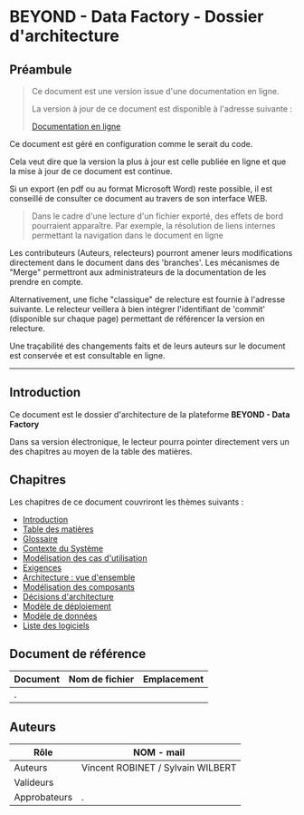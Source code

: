 # BEYOND - Data Factory - Dossier d'architecture

## Préambule

> Ce document est une version issue d'une documentation en ligne.
>
> La version à jour de ce document est disponible à l'adresse suivante :
>
> [Documentation en ligne](https://bitbucket.org/dtechsixense/platform/src/master/1.ArchitectureDossier/0000.Introduction.md)

Ce document est géré en configuration comme le serait du code.

Cela veut dire que la version la plus à jour est celle publiée en ligne et que la mise à jour de ce document est continue.

Si un export (en pdf ou au format Microsoft Word) reste possible, il est conseillé de consulter ce document au travers de son interface WEB.

>Dans le cadre d'une lecture d'un fichier exporté, des effets de bord pourraient apparaître. Par exemple, la résolution de liens internes permettant la navigation dans le document en ligne

Les contributeurs (Auteurs, relecteurs) pourront amener leurs modifications directement dans le document dans des 'branches'.
Les mécanismes de "Merge" permettront aux administrateurs de la documentation de les prendre en compte.

Alternativement, une fiche "classique" de relecture est fournie à l'adresse suivante. Le relecteur veillera à bien intégrer l'identifiant de 'commit' (disponible sur chaque page) permettant de référencer la version en relecture.

Une traçabilité des changements faits et de leurs auteurs sur le document est conservée et est consultable en ligne.

* * *

## Introduction

Ce document est le dossier d'architecture de la plateforme **BEYOND - Data Factory**

Dans sa version électronique, le lecteur pourra pointer directement vers un des chapitres au moyen de la table des matières.

## Chapitres

Les chapitres de ce document couvriront les thèmes suivants :

- [Introduction](./0000.Introduction.md)
- [Table des matières](./0001.TableOfContent.markdown)
- [Glossaire](./0002.Glossary.md)
- [Contexte du Système](./0100.SystemContext.md)
- [Modélisation des cas d'utilisation](./0200.UseCaseModel.md)
- [Exigences](./0300.Requirements.md)
- [Architecture : vue d'ensemble](./0400.ArchitectureOverview.md)
- [Modélisation des composants](./0500.ComponentsModel.md)
- [Décisions d'architecture](./0600.ArchitectureDecisions.md)
- [Modèle de déploiement](./0700.DeploymentModel.md)
- [Modèle de données](./0800.DataModel.md)
- [Liste des logiciels](./0900.COTSList.md)

## Document de référence

|Document| Nom de fichier|Emplacement|
|---|---|---|
|. | |   |

## Auteurs

| Rôle      | NOM - mail                           |
| --------- | -------------------------------------- |
| Auteurs   | Vincent ROBINET / Sylvain WILBERT  |
| Valideurs  |                                        |
| Approbateurs | .                                      |
